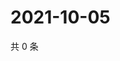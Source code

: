 # 2021-10-05

共 0 条

<!-- BEGIN WEIBO -->
<!-- 最后更新时间 Tue Oct 05 2021 16:16:48 GMT+0800 (China Standard Time) -->

<!-- END WEIBO -->
